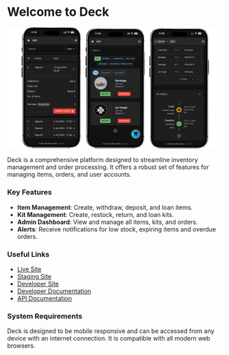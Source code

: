 # Welcome to Deck

![Inventory Management System](assets/IMS.png)

Deck is a comprehensive platform designed to streamline inventory management and order processing. It offers a robust set of features for managing items, orders, and user accounts.

### Key Features

* **Item Management**: Create, withdraw, deposit, and loan items.
* **Kit Management**: Create, restock, return, and loan kits.
* **Admin Dashboard**: View and manage all items, kits, and orders.
* **Alerts**: Receive notifications for low stock, expiring items and overdue orders.

### Useful Links

- [Live Site](https://deck.nhhs-sjb.org/)
- [Staging Site](https://deck-stg.nhhs-sjb.org/)
- [Developer Site](https://deck-dev.nhhs-sjb.org/)
- [Developer Documentation](https://sjb-deck.github.io/deck/)
- [API Documentation](https://sjb-deck.github.io/api-docs/)

### System Requirements

Deck is designed to be mobile responsive and can be accessed from any device with an internet connection. It is compatible with all modern web browsers.
